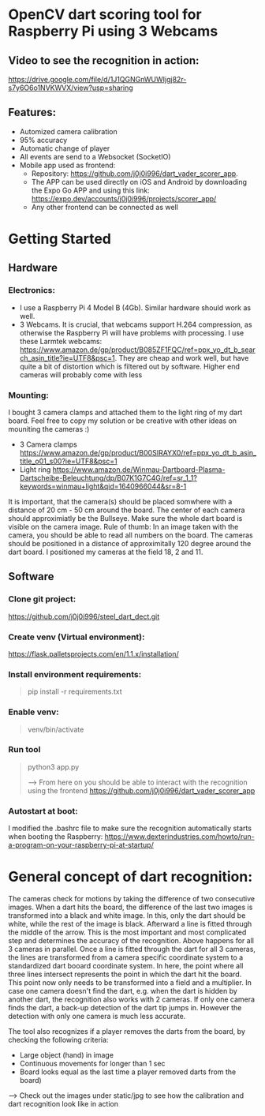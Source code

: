 # OpenCV dart scoring tool for Raspberry Pi using 3 Webcams

## Video to see the recognition in action:
https://drive.google.com/file/d/1J1QGNGnWUWIjgj82r-s7y6O6o1NVKWVX/view?usp=sharing

## Features:

- Automized camera calibration
- 95% accuracy
- Automatic change of player
- All events are send to a Websocket (SocketIO)
- Mobile app used as frontend:
  - Repository: https://github.com/j0j0i996/dart_vader_scorer_app.
  - The APP can be used directly on iOS and Android by downloading the Expo Go APP and using this link: https://expo.dev/accounts/j0j0i996/projects/scorer_app/
  - Any other frontend can be connected as well

# Getting Started

## Hardware

### Electronics:

- I use a Raspberry Pi 4 Model B (4Gb). Similar hardware should work as well.
- 3 Webcams. It is crucial, that webcams support H.264 compression, as otherwise the Raspberry Pi will have problems with processing. I use these Larmtek webcams: https://www.amazon.de/gp/product/B085ZF1FQC/ref=ppx_yo_dt_b_search_asin_title?ie=UTF8&psc=1. They are cheap and work well, but have quite a bit of distortion which is filtered out by software. Higher end cameras will probably come with less

### Mounting:

I bought 3 camera clamps and attached them to the light ring of my dart board. Feel free to copy my solution or be creative with other ideas on mouniting the cameras :)

- 3 Camera clamps https://www.amazon.de/gp/product/B00SIRAYX0/ref=ppx_yo_dt_b_asin_title_o01_s00?ie=UTF8&psc=1
- Light ring https://www.amazon.de/Winmau-Dartboard-Plasma-Dartscheibe-Beleuchtung/dp/B07K1G7C4G/ref=sr_1_1?keywords=winmau+light&qid=1640966044&sr=8-1

It is important, that the camera(s) should be placed somwhere with a distance of 20 cm - 50 cm around the board. The center of each camera should approximiatly be the Bullseye. Make sure the whole dart board is visible on the camera image. Rule of thumb: In an image taken with the camera, you should be able to read all numbers on the board. The cameras should be positioned in a distance of approximitally 120 degree around the dart board. I positioned my cameras at the field 18, 2 and 11.

## Software

### Clone git project:

https://github.com/j0j0i996/steel_dart_dect.git

### Create venv (Virtual environment):

https://flask.palletsprojects.com/en/1.1.x/installation/

### Install environment requirements:

> pip install -r requirements.txt

### Enable venv:

> venv/bin/activate

### Run tool

> python3 app.py
>
> --> From here on you should be able to interact with the recognition using the frontend https://github.com/j0j0i996/dart_vader_scorer_app

### Autostart at boot:

I modified the .bashrc file to make sure the recognition automatically starts when booting the Raspberry: https://www.dexterindustries.com/howto/run-a-program-on-your-raspberry-pi-at-startup/

# General concept of dart recognition:

The cameras check for motions by taking the difference of two consecutive images. When a dart hits the board, the difference of the last two images is transformed into a black and white image. In this, only the dart should be white, while the rest of the image is black. Afterward a line is fitted through the middle of the arrow. This is the most important and most complicated step and determines the accuracy of the recognition. Above happens for all 3 cameras in parallel.
Once a line is fitted through the dart for all 3 cameras, the lines are transformed from a camera specific coordinate system to a standardized dart booard coordinate system. In here, the point where all three lines intersect represents the point in which the dart hit the board. This point now only needs to be transformed into a field and a multiplier.
In case one camera doesn't find the dart, e.g. when the dart is hidden by another dart, the recognition also works with 2 cameras. If only one camera finds the dart, a back-up detection of the dart tip jumps in. However the detection with only one camera is much less accurate.

The tool also recognizes if a player removes the darts from the board, by checking the following criteria:

- Large object (hand) in image
- Continuous movements for longer than 1 sec
- Board looks equal as the last time a player removed darts from the board)

--> Check out the images under static/jpg to see how the calibration and dart recognition look like in action
